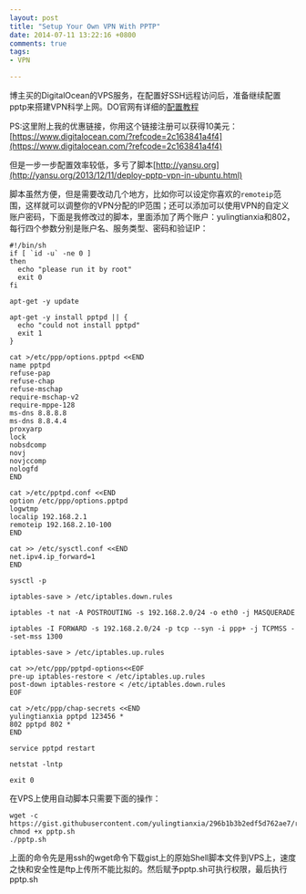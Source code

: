 ```yaml
---
layout: post
title: "Setup Your Own VPN With PPTP"
date: 2014-07-11 13:22:16 +0800
comments: true
tags: 
- VPN

---
```


博主买的DigitalOcean的VPS服务，在配置好SSH远程访问后，准备继续配置pptp来搭建VPN科学上网。DO官网有详细的[配置教程](https://www.digitalocean.com/community/tutorials/how-to-setup-your-own-vpn-with-pptp)  

PS:这里附上我的优惠链接，你用这个链接注册可以获得10美元：[https://www.digitalocean.com/?refcode=2c163841a4f4](https://www.digitalocean.com/?refcode=2c163841a4f4)  

但是一步一步配置效率较低，多亏了脚本[http://yansu.org](http://yansu.org/2013/12/11/deploy-pptp-vpn-in-ubuntu.html)  
<!--more-->

脚本虽然方便，但是需要改动几个地方，比如你可以设定你喜欢的`remoteip`范围，这样就可以调整你的VPN分配的IP范围；还可以添加可以使用VPN的自定义账户密码，下面是我修改过的脚本，里面添加了两个账户：yulingtianxia和802，每行四个参数分别是账户名、服务类型、密码和验证IP：  

```
#!/bin/sh
if [ `id -u` -ne 0 ] 
then
  echo "please run it by root"
  exit 0
fi
 
apt-get -y update
 
apt-get -y install pptpd || {
  echo "could not install pptpd" 
  exit 1
}
 
cat >/etc/ppp/options.pptpd <<END
name pptpd
refuse-pap
refuse-chap
refuse-mschap
require-mschap-v2
require-mppe-128
ms-dns 8.8.8.8
ms-dns 8.8.4.4
proxyarp
lock
nobsdcomp 
novj
novjccomp
nologfd
END
 
cat >/etc/pptpd.conf <<END
option /etc/ppp/options.pptpd
logwtmp
localip 192.168.2.1
remoteip 192.168.2.10-100
END
 
cat >> /etc/sysctl.conf <<END
net.ipv4.ip_forward=1
END
 
sysctl -p
 
iptables-save > /etc/iptables.down.rules
 
iptables -t nat -A POSTROUTING -s 192.168.2.0/24 -o eth0 -j MASQUERADE
 
iptables -I FORWARD -s 192.168.2.0/24 -p tcp --syn -i ppp+ -j TCPMSS --set-mss 1300
 
iptables-save > /etc/iptables.up.rules
 
cat >>/etc/ppp/pptpd-options<<EOF
pre-up iptables-restore < /etc/iptables.up.rules
post-down iptables-restore < /etc/iptables.down.rules
EOF
 
cat >/etc/ppp/chap-secrets <<END
yulingtianxia pptpd 123456 *
802 pptpd 802 *
END
 
service pptpd restart
 
netstat -lntp
 
exit 0
```

在VPS上使用自动脚本只需要下面的操作：
```
wget -c https://gist.githubusercontent.com/yulingtianxia/296b1b3b2edf5d762ae7/raw/e2ef1b18e85b393d22c82d26d72b20af14567e9c/pptp.sh
chmod +x pptp.sh
./pptp.sh
```

上面的命令先是用ssh的wget命令下载gist上的原始Shell脚本文件到VPS上，速度之快和安全性是ftp上传所不能比拟的。然后赋予pptp.sh可执行权限，最后执行pptp.sh  
